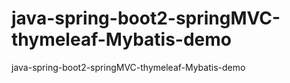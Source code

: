 # java-spring-boot2-springMVC-thymeleaf-Mybatis-demo
java-spring-boot2-springMVC-thymeleaf-Mybatis-demo
